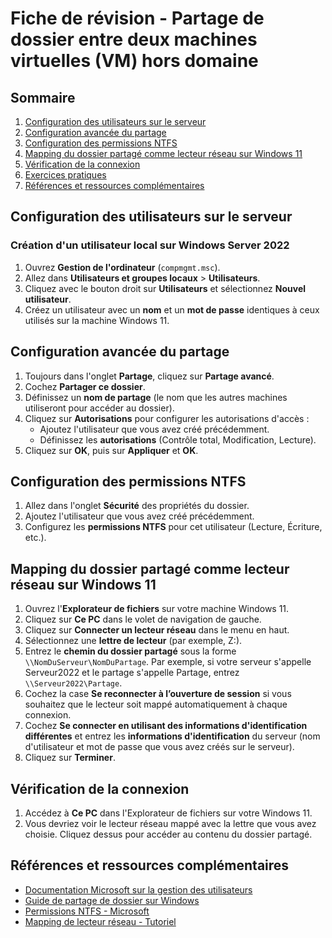 # Fiche de révision - Partage de dossier entre deux machines virtuelles (VM) hors domaine

## Sommaire
1. [Configuration des utilisateurs sur le serveur](#configuration-des-utilisateurs-sur-le-serveur)
2. [Configuration avancée du partage](#configuration-avancée-du-partage)
3. [Configuration des permissions NTFS](#configuration-des-permissions-ntfs)
4. [Mapping du dossier partagé comme lecteur réseau sur Windows 11](#mapping-du-dossier-partagé-comme-lecteur-réseau-sur-windows-11)
5. [Vérification de la connexion](#vérification-de-la-connexion)
6. [Exercices pratiques](#exercices-pratiques)
7. [Références et ressources complémentaires](#références-et-ressources-complémentaires)

## Configuration des utilisateurs sur le serveur

### Création d'un utilisateur local sur Windows Server 2022
1. Ouvrez **Gestion de l'ordinateur** (`compmgmt.msc`).
2. Allez dans **Utilisateurs et groupes locaux** > **Utilisateurs**.
3. Cliquez avec le bouton droit sur **Utilisateurs** et sélectionnez **Nouvel utilisateur**.
4. Créez un utilisateur avec un **nom** et un **mot de passe** identiques à ceux utilisés sur la machine Windows 11.

## Configuration avancée du partage

1. Toujours dans l'onglet **Partage**, cliquez sur **Partage avancé**.
2. Cochez **Partager ce dossier**.
3. Définissez un **nom de partage** (le nom que les autres machines utiliseront pour accéder au dossier).
4. Cliquez sur **Autorisations** pour configurer les autorisations d'accès :
   - Ajoutez l'utilisateur que vous avez créé précédemment.
   - Définissez les **autorisations** (Contrôle total, Modification, Lecture).
5. Cliquez sur **OK**, puis sur **Appliquer** et **OK**.

## Configuration des permissions NTFS

1. Allez dans l'onglet **Sécurité** des propriétés du dossier.
2. Ajoutez l'utilisateur que vous avez créé précédemment.
3. Configurez les **permissions NTFS** pour cet utilisateur (Lecture, Écriture, etc.).

## Mapping du dossier partagé comme lecteur réseau sur Windows 11
1. Ouvrez l'**Explorateur de fichiers** sur votre machine Windows 11.
2. Cliquez sur **Ce PC** dans le volet de navigation de gauche.
3. Cliquez sur **Connecter un lecteur réseau** dans le menu en haut.
4. Sélectionnez une **lettre de lecteur** (par exemple, Z:).
5. Entrez le **chemin du dossier partagé** sous la forme `\\NomDuServeur\NomDuPartage`. Par exemple, si votre serveur s'appelle Serveur2022 et le partage s'appelle Partage, entrez `\\Serveur2022\Partage`.
6. Cochez la case **Se reconnecter à l’ouverture de session** si vous souhaitez que le lecteur soit mappé automatiquement à chaque connexion.
7. Cochez **Se connecter en utilisant des informations d'identification différentes** et entrez les **informations d'identification** du serveur (nom d'utilisateur et mot de passe que vous avez créés sur le serveur).
8. Cliquez sur **Terminer**.

## Vérification de la connexion
1. Accédez à **Ce PC** dans l'Explorateur de fichiers sur votre Windows 11.
2. Vous devriez voir le lecteur réseau mappé avec la lettre que vous avez choisie. Cliquez dessus pour accéder au contenu du dossier partagé.

## Références et ressources complémentaires
- [Documentation Microsoft sur la gestion des utilisateurs](https://docs.microsoft.com/fr-fr/windows-server/identity/local-users-and-groups)
- [Guide de partage de dossier sur Windows](https://support.microsoft.com/fr-fr/windows/partager-des-fichiers-et-des-dossiers-dans-l-explorateur-de-fichiers-1fe099e9-4000-448e-8d65-bb8c7b8856de)
- [Permissions NTFS - Microsoft](https://docs.microsoft.com/fr-fr/windows/security/identity-protection/access-control/ntfs-permissions)
- [Mapping de lecteur réseau - Tutoriel](https://www.windowscentral.com/how-map-network-drive-windows-10)
